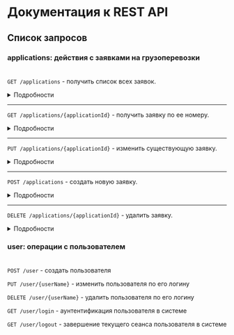 # Документация к REST API



## Список запросов


###  applications: действия с заявками на грузоперевозки </br><br/>


`GET /applications` - получить список всех заявок.
<details>
<summary>Подробности</summary>
<h4>Параметры</h4>
<p>Нет параметров</p>
<h4>Ответы</h4>
<ul>
<li>
Код: 200 (successful operation)
<p>Пример полученного значения:</p>
          
```
  [{
    id: 7,
    date: "2021-10-05T11:16:40.000Z",  
    companyName: "Орлан",  
    comment: "",
    carrierFullName: "Суслов Филипп Максимович",
    carrierPhoneNumber: "+7305740259",
    atiCode: 47210,
  }]
```
</li>
</ul>
</details>

***
`GET /applications/{applicationId}` - получить заявку по ее номеру.
<details>
<summary>Подробности</summary>
<h4>Параметры</h4>
<p><b>Id</b> (path): number</p>
<h4>Ответы</h4>
<ul>
<li>
Код: 200 (successful operation)
<p>Пример полученного значения:</p>

```
 {
    id: 7,
    date: "2021-10-05T11:16:40.000Z",  
    companyName: "Орлан",  
    comment: "",
    carrierFullName: "Суслов Филипп Максимович",
    carrierPhoneNumber: "+7305740259",
    atiCode: 47210,
  }
  ```
</li>
<li>
Код: 400 (Invalid ID supplied)
</li>
<li>
Код: 404 (Application not found)
</li>
</ul>
</details>

***
`PUT /applications/{applicationId}` -  изменить существующую заявку.
<details>
<summary>Подробности</summary>
<h4>Параметры</h4>
<p><b>Id</b> (path): number</p>
<p><b>body</b>: object</p>
Пример: 

```
 {
    id: 7,
    date: "2021-10-05T11:16:40.000Z",  
    companyName: "Орлан",  
    comment: "",
    carrierFullName: "Суслов Филипп Максимович",
    carrierPhoneNumber: "+7305740259",
    atiCode: 47210,
  }
  ```
<h4>Ответы</h4>
<ul>
<li>
Код: 200 (successful operation)
</li>
<li>
Код: 400 (Invalid ID supplied)
</li>
<li>
Код: 404 (Application not found)
</li>
</ul>
</details>
   
***
`POST /applications` - создать новую заявку.
<details>
<summary>Подробности</summary>
<h4>Параметры</h4>
<p><b>body</b>: object</p>
Пример: 

```
 {
    date: "2021-10-05T11:16:40.000Z",  
    companyName: "Орлан",  
    comment: "",
    carrierFullName: "Суслов Филипп Максимович",
    carrierPhoneNumber: "+7305740259",
    atiCode: 47210,
  }
```
<h4>Ответы</h4>
<ul>
<li>
Код: 201 (successful operation)
</li>
</ul>
</details>

***
`DELETE /applications/{applicationId}` - удалить заявку.
<details>
<summary>Подробности</summary>
<h4>Параметры</h4>
<p><b>Id</b> (path): number</p>
<h4>Ответы</h4>
<ul>
<li>
Код: 200 (successful operation)
</li>
<li>
Код: 400 (Invalid ID supplied)
</li>
<li>
Код: 404 (Application not found)
</li>
</ul>
</details>


### user: операции с пользователем <br/><br/>

`POST /user` - создать пользователя

`PUT /user/{userName}` - изменить пользователя по его логину

`DELETE /user/{userName}` - удалить пользователя по его логину

`GET /user/login` - аунтентификация пользователя в системе

`GET /user/logout` - завершение текущего сеанса пользователя в системе


